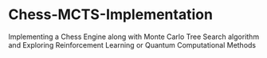 # Chess-MCTS-Implementation
Implementing a Chess Engine along with Monte Carlo Tree Search algorithm and Exploring Reinforcement Learning or Quantum Computational Methods
